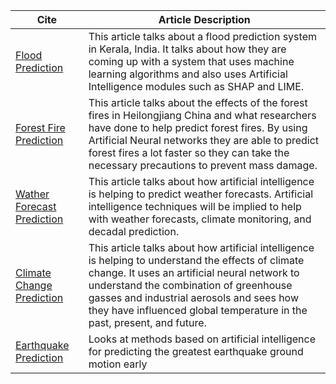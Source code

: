 | Cite | Article Description |
| ---- | ------------------- |
|[Flood Prediction](https://dl-acm-org.msutexas.idm.oclc.org/doi/pdf/10.1145/3516529.3516530)|This article talks about a flood prediction system in Kerala, India. It talks about how they are coming up with a system that uses machine learning algorithms and also uses Artificial Intelligence modules such as SHAP and LIME.|
|[Forest Fire Prediction](https://www.mdpi.com/2072-4292/13/9/1813) |This article talks about the effects of the forest fires in Heilongjiang China and what researchers have done to help predict forest fires. By using Artificial Neural networks they are able to predict forest fires a lot faster so they can take the necessary precautions to prevent mass damage.|
|[Wather Forecast Prediction](https://www.mdpi.com/2072-4292/13/16/3209) |This article talks about how artificial intelligence is helping to predict weather forecasts. Artificial intelligence techniques will be implied to help with weather forecasts, climate monitoring, and decadal prediction.|
|[Climate Change Prediction](https://web-s-ebscohost-com.msutexas.idm.oclc.org/ehost/pdfviewer/pdfviewer?vid=6&sid=5464f1ab-fb96-412e-a08d-cdcec6e2f14e%40redis) |This article talks about how artificial intelligence is helping to understand the effects of climate change. It uses an artificial neural network to understand the combination of greenhouse gasses and industrial aerosols and sees how they have influenced global temperature in the past, present, and future. |
|[Earthquake Prediction](https://github.com/ACHarrison32/4991-Seminar-Social-Responsibilty/blob/main/Project/Cites/ContentServer.pdf) | Looks at methods based on artificial intelligence for predicting the greatest earthquake ground motion early |

